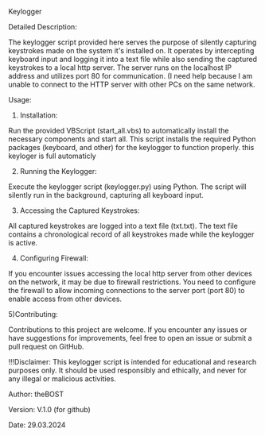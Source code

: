 Keylogger

Detailed Description:

The keylogger script provided here serves the purpose of silently capturing keystrokes made on the system it's installed on. It operates by intercepting keyboard input and logging it into a text file while also sending the captured keystrokes to a local http server. The server runs on the localhost IP address and utilizes port 80 for communication. (I need help because I am unable to connect to the HTTP server with other PCs on the same network.

Usage:

1) Installation:

Run the provided VBScript (start_all.vbs) to automatically install the necessary components and start all.
This script installs the required Python packages (keyboard, and other) for the keylogger to function properly.
this keyloger is full automaticly


2) Running the Keylogger:

Execute the keylogger script (keylogger.py) using Python.
The script will silently run in the background, capturing all keyboard input.


3) Accessing the Captured Keystrokes:

All captured keystrokes are logged into a text file (txt.txt).
The text file contains a chronological record of all keystrokes made while the keylogger is active.


4) Configuring Firewall:

If you encounter issues accessing the local http server from other devices on the network, it may be due to firewall restrictions.
You need to configure the firewall to allow incoming connections to the server port (port 80) to enable access from other devices.


5)Contributing:

Contributions to this project are welcome. If you encounter any issues or have suggestions for improvements, feel free to open an issue or submit a pull request on GitHub.


!!!Disclaimer:
This keylogger script is intended for educational and research purposes only. It should be used responsibly and ethically, and never for any illegal or malicious activities.


Author:
theBOST

Version:
V.1.0 (for github)

Date:
29.03.2024
